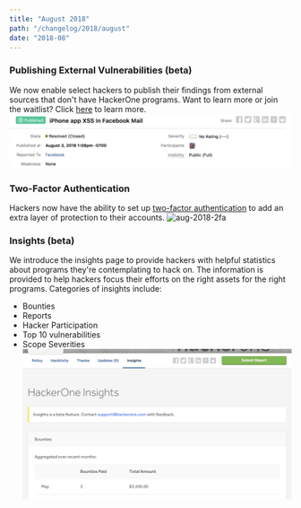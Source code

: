```yaml
---
title: "August 2018"
path: "/changelog/2018/august"
date: "2018-08"
---
```


### Publishing External Vulnerabilities (beta)
We now enable select hackers to publish their findings from external sources that don't have HackerOne programs. Want to learn more or join the waitlist? Click [here](/hackers/publishing-external-vulnerabilities.html) to learn more. 
![aug-2018-publishing](./images/aug-2018-hacktivity++.png)

### Two-Factor Authentication
Hackers now have the ability to set up [two-factor authentication](/hackers/two-factor-authentication.html) to add an extra layer of protection to their accounts.
![aug-2018-2fa](/Users/stacy/Documents/GitHub/docs.hackerone.com/docs/hackers/images/2fa-8.png)

### Insights (beta)
We introduce the insights page to provide hackers with helpful statistics about programs they're contemplating to hack on. The  information is provided to help hackers focus their efforts on the right assets for the right programs. Categories of insights include:
* Bounties
* Reports
* Hacker Participation
* Top 10 vulnerabilities
* Scope Severities
![insights](./images/aug-2018-insights.png)
